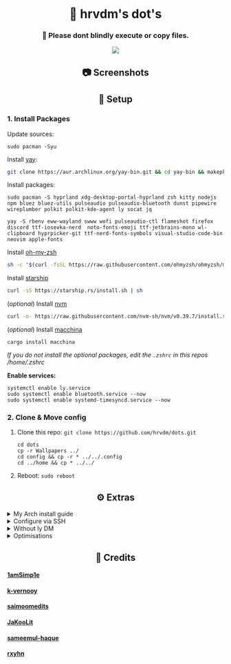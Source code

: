 <div align="center">
    <h1>🍣 hrvdm's dot's</h1>
    <h3><b>🚧 Please dont blindly execute or copy files.</b></h3>
    
[![](https://img.shields.io/github/repo-size/hrvdm/.dots?color=%23DDB&label=SIZE&logo=codesandbox&style=for-the-badge&logoColor=D9E0EE&labelColor=18181a)](https://github.com/hrvdm/.dots)
</div>

<div align="center">
<h2>📷 Screenshots</h2>
</div>

<div align="center">
<h2>🌿 Setup</h2>
</div>

### 1. Install Packages

Update sources:

```
sudo pacman -Syu
```

Install [yay](https://github.com/Jguer/yay):

```bash
git clone https://aur.archlinux.org/yay-bin.git && cd yay-bin && makepkg -si
```

Install packages:

```
sudo pacman -S hyprland xdg-desktop-portal-hyprland zsh kitty nodejs npm bluez bluez-utils pulseaudio pulseaudio-bluetooth dunst pipewire wireplumber polkit polkit-kde-agent ly socat jq
```

```
yay -S rbenv eww-wayland swww wofi pulseaudio-ctl flameshot firefox discord ttf-iosevka-nerd  noto-fonts-emoji ttf-jetbrains-mono wl-clipboard hyprpicker-git ttf-nerd-fonts-symbols visual-studio-code-bin neovim apple-fonts
```

Install [oh-my-zsh](https://ohmyz.sh/#install)

```bash
sh -c "$(curl -fsSL https://raw.githubusercontent.com/ohmyzsh/ohmyzsh/master/tools/install.sh)"
```

Install [starship](https://starship.rs/)

```bash
curl -sS https://starship.rs/install.sh | sh
```

(_optional_) Install [nvm](https://github.com/nvm-sh/nvm)

```bash
curl -o- https://raw.githubusercontent.com/nvm-sh/nvm/v0.39.7/install.sh | bash
```

(_optional_) Install [macchina](https://github.com/Macchina-CLI/macchina/wiki/Installation)

```
cargo install macchina
```

_If you do not install the optional packages, edit the `.zshrc` in this repos /home/.zshrc_

**Enable services:**

```
systemctl enable ly.service
sudo systemctl enable bluetooth.service --now
sudo systemctl enable systemd-timesyncd.service --now
```

### 2. Clone & Move config

1. Clone this repo: `git clone https://github.com/hrvdm/dots.git`
   ```
   cd dots
   cp -r Wallpapers ../
   cd config && cp -r * ../../.config
   cd ../home && cp * ../../
   ```
2. Reboot: `sudo reboot`

<div align="center">
<h2>⚙️ Extras</h2>
</div>

  <details>
    <summary>My Arch install guide</summary>
<br>

**_If you have not installed arch before, I recommend following the [docs](https://wiki.archlinux.org/title/installation_guide)_**

I assume you already booted into the arch iso environment in UEFI mode.

### Check UEFI & WiFi

- Check UEFI mode: `ls /sys/firmware/efi/efivars`

1. Connect to wifi with [`iwctl`](https://wiki.archlinux.org/title/Iwd#iwctl)

- `iwctl`
- `device list`
- `station {DEVICE} scan`
- `station {DEVICE} get-networks`
- `station {DEVICE} connect {SSID}`

### Disk setup with LVM on LUKS

**Get available disks:**<br>
_For me it is /dev/sda_

- `lsblk`

**Setup partitions:**<br>
_For me it is fdisk /dev/sda_:<br>
If you get a warning like "Partition #X contains a vfat signature", press Y - **This will overwrite your disk**

- `fdisk /dev/{DISK}`
- **Create empty GPT partition:** `g`
- **Create the EFI partition:**

  `n`

  Partition Number: `PRESS ENTER`

  First Sector: `PRESS ENTER`

  Last sector: `+100M`

  `t`

  Type/Alias: `uefi`

- **Create the boot partition:**

  `n`

  Partition Number: `PRESS ENTER`

  First Sector: `PRESS ENTER`

  Last sector: `+512M`

  `t`

  _If prompted, select partition 2_

  Type/Alias: `linux`

- **Create the LUKS partition:**

  `n`

  Partition Number: `PRESS ENTER`

  First Sector: `PRESS ENTER`

  Last sector: `PRESS ENTER`

  `t`

  _If prompted, select partition 3_

  Type/Alias: `linux`

- **Check setup:** `p`

  This should print a table, the fields should be something like:

  | Device    | Size    | Type             |
  | --------- | ------- | ---------------- |
  | /dev/sda1 | 100M    | EFI System       |
  | /dev/sda2 | 512M    | Linux Filesystem |
  | /dev/sda3 | 930.9GB | Linux Filesystem |

- **Write changes to disk:** `w`

- **Format Partitions:**

  Replace DISK-EFI and DISK-BOOT with your EFI and boot partitions.<br>
  _For me this is /dev/sda1 and /dev/sda2_

  `mkfs.fat -F 32 /dev/{DISK-EFI}`

  `mkfs.ext4 /dev/{DISK-BOOT}`

- **Setup encrypted partition:**

  Replace DISK-LUKS with your LUKS partition.<br>
  _For me this is /dev/sda3_

  `cryptsetup --use-random luksFormat /dev/{DISK-LUKS}`

  `cryptsetup luksOpen /dev/{DISK-LUKS} cryptlvm`

- **Create LVM volume group:**

  `pvcreate /dev/mapper/cryptlvm`

  `vgcreate vg0 /dev/mapper/cryptlvm`

- **Create LVM partitions:**

  `lvcreate --size 34G vg0 --name swap` (RAM Size + 2GB)

  `lvcreate --size 100G vg0 --name root`

  `lvcreate -l +100%FREE vg0 --name home`

- **Format volumes:**

  `mkswap /dev/vg0/swap`

  `mkfs.ext4 /dev/vg0/root`

  `mkfs.ext4 /dev/vg0/home`

- **Mount filesystem:**

  Replace DISK-EFI and DISK-BOOT with your EFI and boot partitions.<br>
  _For me this is /dev/sda1 and /dev/sda2_

  `mount /dev/vg0/root /mnt`

  `mount --mkdir /dev/{DISK-EFI} /mnt/efi`

  `mount --mkdir /dev/{DISK-BOOT} /mnt/boot`

  `mount --mkdir /dev/vg0/home /mnt/home`

  `swapon /dev/vg0/swap`

### Pacstrap

Even if you do not plan to use `vim`, you need it for `visudo`. You can change this but it's easier to use vim for first install.

- **Run pacstrap:**

  `pacstrap -K /mnt base linux linux-firmware openssh git vim sudo nano networkmanager lvm2 reflector ufw base-devel rustup`

### Generate fstab

- `genfstab -U /mnt >> /mnt/etc/fstab`

### Enter system

If this throws an error, you might have mistyped something.

- `arch-chroot /mnt /bin/bash`

### Setup system

- **Timezone & Locale:**

  If your not in london, use `ls /usr/share/zoneinfo/` to get timezones.<br>

  `ln -s /usr/share/zoneinfo/Europe/London /etc/localtime`

  `hwclock --systohc`

  `cat /etc/locale.gen` (_You can `| grep {REGION}` i.e. `| grep en_GB`_)

  `echo "en_GB.UTF-8 UTF-8" > /etc/locale.gen`

  `locale-gen`

  `echo LANG={REGION} > /etc/locale.conf` (Replace {REGION} with your's i.e. en_GB.UTF-8)

- **Hostname:**

  `echo {YOUR-HOSTNAME} > /etc/hostname`

- **Create your user:**

  `useradd -m -G wheel --shell /bin/bash {USERNAME}`

  `passwd {USERNAME}` (If you use special chars, you might want to check their expected keys first)

  `visudo`

  - Enter write mode with `i`.
  - Uncomment `"%wheel ALL=(ALL:ALL) ALL"`
  - Press ESC to open command palette
  - Save and exit with `:w` then `:qa`.

- **Configure mkinitcpio:**

  `nano /etc/mkinitcpio.conf`

  - Add 'encrypt' and 'lvm2' to HOOKS before 'filesystems'

  `mkinitcpio -P`

- **Setup grub:**

  `pacman -S grub efibootmgr`

  If you error here, check your mount points

  `grub-install --target=x86_64-efi --efi-directory=/efi --bootloader-id=GRUB`

  `nano /etc/default/grub`

  - Add (Change YOUR-LUKS): `GRUB_CMDLINE_LINUX="cryptdevice=/dev/{YOUR-LUKS}:cryptlvm root=/dev/vg0/root"`

  `grub-mkconfig -o /boot/grub/grub.cfg`

- **Enable networkmanager:**

  `systemctl enable NetworkManager`

- **Exit & Reboot:**

  `exit`

  `umount -R /mnt`

  `swapoff -a`

  `reboot`

<br>

**We are done!**

### Get a kernel panic?

Reboot to the install USB, unlock cryptlvm and remount, then fix whatever error occured.
Usually its a typo or missed step.

```
cryptsetup luksOpen /dev/{DISK-LUKS} cryptlvm

lsblk

mount /dev/vg0/root /mnt
mount --mkdir /dev/{DISK-EFI} /mnt/efi
mount --mkdir /dev/{DISK-BOOT} /mnt/boot
mount --mkdir /dev/vg0/home /mnt/home
swapon /dev/vg0/swap
```

  </details>

<details>
  <summary>Configure via SSH</summary>
<br>

If you want to SSH to your system after arch is installed:

1. Make sure it has an IP
   - if not connect it: `nmtui`.
2. Start SSH daemon - `sudo systemctl start sshd`
3. Enable SSH daemon - `sudo systemctl enable sshd`
4. Enable UFW: `sudo ufw enable`
5. Allow SSH in UWF: `sudo ufw allow 22/tcp`
6. Grab your IP: `ip a | grep "inet 192.168."`

**_Remember to disable this post-install_**

</details>

<details>
  <summary>Without ly DM</summary>
<br>

edit `~/.zlogin` and add

```sh
# Start window manager
if [ -z $DISPLAY ] && [ "$(tty)" = "/dev/tty1" ]; then
  exec Hyprland
fi
```

**_Remember to disable this post-install_**

</details>

<details>
  <summary>Optimisations</summary>
<br>

Mirror list:

```sh
sudo pacman -S reflector
sudo nano /etc/xdg/reflector/reflector.conf
sudo systemctl enable reflector.timer --now
```

Power for laptops:

```sh
sudo pacman -S thermald
yay -S auto-cpufreq
sudo systemctl enable thermald.service --now
sudo systemctl enable auto-cpufreq.service --now
```

SSD fstrim:

[Arch SSD Docs](https://wiki.archlinux.org/title/Solid_state_drive)

```sh
sudo systemctl enable fstrim.timer --now
```

</details>

<div align="center">
<h2>📓 Credits</h2>
</div>

#### [1amSimp1e](https://github.com/1amSimp1e/dots/tree/summer%E2%98%80%EF%B8%8F)

#### [k-vernooy](https://github.com/k-vernooy/dotfiles)

#### [saimoomedits](https://github.com/saimoomedits/dotfiles)

#### [JaKooLit](https://github.com/JaKooLit/Hyprland-Dots/tree/main)

#### [sameemul-haque](https://github.com/sameemul-haque/dotfiles)

#### [rxyhn](https://github.com/rxyhn/yoru)
